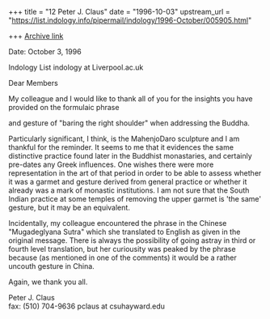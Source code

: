 +++
title = "12 Peter J. Claus"
date = "1996-10-03"
upstream_url = "https://list.indology.info/pipermail/indology/1996-October/005905.html"

+++
[Archive link](https://list.indology.info/pipermail/indology/1996-October/005905.html)



Date: October 3, 1996 

Indology List
indology at Liverpool.ac.uk

Dear Members

My colleague and I would like to thank all of you for
the insights you have provided on the formulaic phrase

and gesture of "baring the right shoulder" when
addressing the Buddha.

Particularly significant, I think, is the MahenjoDaro
sculpture and I am thankful for the reminder.  It seems
to me that it evidences the same distinctive practice
found later in the Buddhist monastaries, and certainly
pre-dates any Greek influences.  One wishes there were
more representation in the art of that period in order
to be able to assess whether it was a garmet and
gesture derived from general practice or whether it
already was a mark of monastic institutions.  I am not
sure that the South Indian practice at some temples of
removing the upper garmet is 'the same' gesture, but it
may be an equivalent.  

Incidentally, my colleague encountered the phrase in
the Chinese "Mugadeglyana Sutra" which she translated
to English as given in the original message.  There is
always the possibility of going astray in third or
fourth level translation, but her curiousity was peaked
by the phrase because (as mentioned in one of the
comments) it would be a rather uncouth gesture in
China.

Again, we thank you all.

Peter J. Claus                        
fax: (510) 704-9636
pclaus at csuhayward.edu






